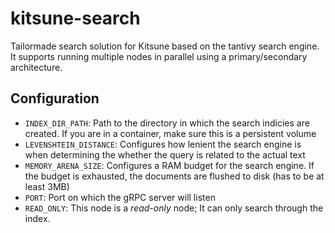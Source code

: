 # kitsune-search

Tailormade search solution for Kitsune based on the tantivy search engine.  
It supports running multiple nodes in parallel using a primary/secondary architecture.

## Configuration

- `INDEX_DIR_PATH`: Path to the directory in which the search indicies are created. If you are in a container, make sure this is a persistent volume
- `LEVENSHTEIN_DISTANCE`: Configures how lenient the search engine is when determining the whether the query is related to the actual text
- `MEMORY_ARENA_SIZE`: Configures a RAM budget for the search engine. If the budget is exhausted, the documents are flushed to disk (has to be at least 3MB)
- `PORT`: Port on which the gRPC server will listen
- `READ_ONLY`: This node is a *read-only* node; It can only search through the index.
